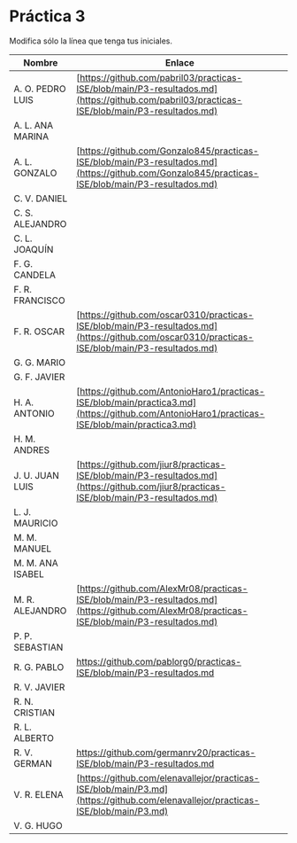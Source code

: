 # Práctica 3

Modifica sólo la línea que tenga tus iniciales.

| Nombre       | Enlace                                                                   |
| --------------- | ---------------------------------------------------------- |
| A. O. PEDRO LUIS | [https://github.com/pabril03/practicas-ISE/blob/main/P3-resultados.md](https://github.com/pabril03/practicas-ISE/blob/main/P3-resultados.md)                                                           |
| A. L. ANA MARINA | <!--enlace-->                                                           |
| A. L. GONZALO | [https://github.com/Gonzalo845/practicas-ISE/blob/main/P3-resultados.md](https://github.com/Gonzalo845/practicas-ISE/blob/main/P3-resultados.md)                                                           |
| C. V. DANIEL | <!--enlace-->                                                           |
| C. S. ALEJANDRO | <!--enlace-->                                                           |
| C. L. JOAQUÍN | <!--enlace-->                                                           |
| F. G. CANDELA | <!--enlace-->                                                           |
| F. R. FRANCISCO | <!--enlace-->                                                           |
| F. R. OSCAR | [https://github.com/oscar0310/practicas-ISE/blob/main/P3-resultados.md](https://github.com/oscar0310/practicas-ISE/blob/main/P3-resultados.md)                                                        |
| G. G. MARIO | <!--enlace-->                                                           |
| G. F. JAVIER | <!--enlace-->                                                           |
| H. A. ANTONIO | [https://github.com/AntonioHaro1/practicas-ISE/blob/main/practica3.md](https://github.com/AntonioHaro1/practicas-ISE/blob/main/practica3.md)                                                       |
| H. M. ANDRES | <!--enlace-->                                                           |
| J. U. JUAN LUIS | [https://github.com/jiur8/practicas-ISE/blob/main/P3-resultados.md](https://github.com/jiur8/practicas-ISE/blob/main/P3-resultados.md)                                                           |
| L. J. MAURICIO | <!--enlace-->                                                           |
| M. M. MANUEL | <!--enlace-->                                                           |
| M. M. ANA ISABEL | <!--enlace-->                                                           |
| M. R. ALEJANDRO | [https://github.com/AlexMr08/practicas-ISE/blob/main/P3-resultados.md](https://github.com/AlexMr08/practicas-ISE/blob/main/P3-resultados.md)                                                           |
| P. P. SEBASTIAN | <!--enlace-->                                                           |
| R. G. PABLO | https://github.com/pablorg0/practicas-ISE/blob/main/P3-resultados.md     |
| R. V. JAVIER | <!--enlace-->                                                           |
| R. N. CRISTIAN | <!--enlace-->                                                           |
| R. L. ALBERTO | <!--enlace-->                                                           |
| R. V. GERMAN |https://github.com/germanrv20/practicas-ISE/blob/main/P3-resultados.md|(https://github.com/germanrv20/practicas-ISE/blob/main/P3-resultados.md)
| V. R. ELENA |[https://github.com/elenavallejor/practicas-ISE/blob/main/P3.md](https://github.com/elenavallejor/practicas-ISE/blob/main/P3.md)|
| V. G. HUGO | <!--enlace-->                                                           |![image](https://github.com/user-attachments/assets/0eb38cad-1989-441d-b6a3-c71c5564b6d1)
